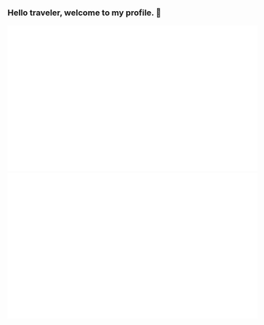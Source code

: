 ### Hello traveler, welcome to my profile. 👋

![](https://github.com/overworded/stats/blob/master/generated/languages.svg#gh-dark-mode-only)
![](https://github.com/overworded/stats/blob/master/generated/overview.svg#gh-dark-mode-only)

